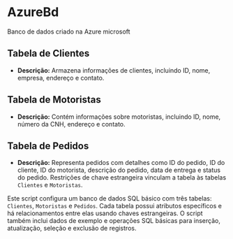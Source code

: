 # AzureBd
 Banco de dados criado na Azure microsoft


## Tabela de Clientes

- **Descrição:** Armazena informações de clientes, incluindo ID, nome, empresa, endereço e contato.

## Tabela de Motoristas

- **Descrição:** Contém informações sobre motoristas, incluindo ID, nome, número da CNH, endereço e contato.

## Tabela de Pedidos

- **Descrição:** Representa pedidos com detalhes como ID do pedido, ID do cliente, ID do motorista, descrição do pedido, data de entrega e status do pedido. Restrições de chave estrangeira vinculam a tabela às tabelas `Clientes` e `Motoristas`.

Este script configura um banco de dados SQL básico com três tabelas: `Clientes`, `Motoristas` e `Pedidos`. Cada tabela possui atributos específicos e há relacionamentos entre elas usando chaves estrangeiras. O script também inclui dados de exemplo e operações SQL básicas para inserção, atualização, seleção e exclusão de registros.
